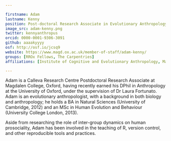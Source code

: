 ```yaml
---

firstname: Adam
lastname: Kenny
position: Post-doctoral Research Associate in Evolutionary Anthropology
image_src: adam-kenny.png
twitter: kennyanthropus
orcid: 0000-0001-9306-3091
github: aaaakyyyy
osf: http://osf.io/jcsq9
website: https://www.magd.ox.ac.uk/member-of-staff/adam-kenny/
groups: [RROx Fellows, The Carpentries]
affiliations: [Institute of Cognitive and Evolutionary Anthropology, Magdalen College, School of Anthropology & Museum Ethnography, Social Sciences Division]

---
```


Adam is a Calleva Research Centre Postdoctoral Research Associate at Magdalen College, Oxford, having recently earned his DPhil in Anthropology at the University of Oxford, under the supervision of Dr Laura Fortunato. Adam is an evolutionary anthropologist, with a background in both biology and anthropology; he holds a BA in Natural Sciences (University of Cambridge, 2012) and an MSc in Human Evolution and Behaviour (University College London, 2013).  

Aside from researching the role of inter-group dynamics on human prosociality, Adam has been involved in the teaching of R, version control, and other reproducible tools and practices.
